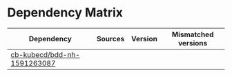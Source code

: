 # Dependency Matrix

Dependency | Sources | Version | Mismatched versions
---------- | ------- | ------- | -------------------
[cb-kubecd/bdd-nh-1591263087](https://github.com/cb-kubecd/bdd-nh-1591263087.git) |  | []() | 
